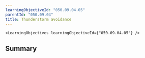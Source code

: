 ```yaml
---
learningObjectiveId: "050.09.04.05"
parentId: "050.09.04"
title: Thunderstorm avoidance
---
```


```tsx eval
<LearningObjectives learningObjectiveId={"050.09.04.05"} />
```

## Summary
